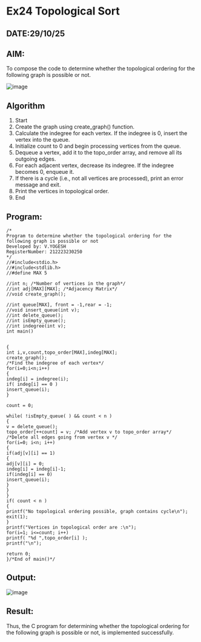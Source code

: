 # Ex24 Topological Sort
## DATE:29/10/25
## AIM:
To compose the code to determine whether the topological ordering for the following graph is possible or not.

![image](https://github.com/user-attachments/assets/c74a7111-9b59-475c-aad4-9baf23d50ec0)


## Algorithm
1. Start 
2. Create the graph using create_graph() function. 
3. Calculate the indegree for each vertex. If the indegree is 0, insert the vertex into the queue. 
4. Initialize count to 0 and begin processing vertices from the queue. 
5. Dequeue a vertex, add it to the topo_order array, and remove all its outgoing edges. 
6. For each adjacent vertex, decrease its indegree. If the indegree becomes 0, enqueue it. 
7. If there is a cycle (i.e., not all vertices are processed), print an error message and exit. 
8. Print the vertices in topological order. 
9. End 

## Program:
```
/*
Program to determine whether the topological ordering for the following graph is possible or not
Developed by: V.YOGESH
RegisterNumber: 212223230250
*/
//#include<stdio.h> 
//#include<stdlib.h> 
//#define MAX 5 
 
//int n; /*Number of vertices in the graph*/ 
//int adj[MAX][MAX]; /*Adjacency Matrix*/ 
//void create_graph(); 
 
//int queue[MAX], front = -1,rear = -1; 
//void insert_queue(int v); 
//int delete_queue(); 
//int isEmpty_queue(); 
//int indegree(int v); 
int main() 
  
  
{ 
int i,v,count,topo_order[MAX],indeg[MAX]; 
create_graph(); 
/*Find the indegree of each vertex*/ 
for(i=0;i<n;i++) 
{ 
indeg[i] = indegree(i); 
if( indeg[i] == 0 ) 
insert_queue(i); 
} 
 
count = 0; 
 
while( !isEmpty_queue( ) && count < n ) 
{ 
v = delete_queue(); 
topo_order[++count] = v; /*Add vertex v to topo_order array*/ 
/*Delete all edges going from vertex v */ 
for(i=0; i<n; i++) 
{ 
if(adj[v][i] == 1) 
{ 
adj[v][i] = 0; 
indeg[i] = indeg[i]-1; 
if(indeg[i] == 0) 
insert_queue(i); 
} 
} 
} 
if( count < n ) 
{ 
printf("No topological ordering possible, graph contains cycle\n"); 
exit(1); 
} 
printf("Vertices in topological order are :\n"); 
for(i=1; i<=count; i++) 
printf( "%d ",topo_order[i] ); 
printf("\n"); 
 
return 0; 
}/*End of main()*/ 

```

## Output:


![image](https://github.com/user-attachments/assets/05629817-8181-46b0-a986-4beadeda5644)


## Result:

Thus, the C program for determining whether the topological ordering for the following graph is possible or not, is implemented successfully.

